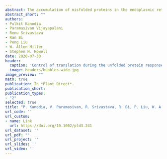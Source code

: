 ```yaml
---
abstract: The accumulation of misfolded proteins in the endoplasmic reticulum (ER) defines a condition called ER stress that induces the unfolded protein response (UPR). The UPR in mammalian cells attenuates protein synthesis initiation, which prevents the piling up of misfolded proteins in the ER. Mammalian cells rely on Protein Kinase RNA-Like Endoplasmic Reticulum Kinase (PERK) phosphorylation of eIF2α to arrest protein synthesis, however, plants do not have a PERK homolog, so the question is whether plants control translation in response to ER stress. We compared changes in RNA levels in the transcriptome to the RNA levels protected by ribosomes and found a decline in translation efficiency, including many UPR genes, in response to ER stress. The decline in translation efficiency is due to the fact that many mRNAs are not loaded onto polyribosomes (polysomes) in proportion to their increase in total RNA, instead some of the transcripts accumulate in stress granules (SGs). The RNAs that populate SGs are not derived from the disassembly of polysomes because protein synthesis remains steady during stress. Thus, the surge in transcription of UPR genes in response to ER stress is accompanied by the formation of SGs, and the sequestration of mRNAs in SGs may serve to temporarily relieve the translation load during ER stress.
abstract_short: ""
authors:
- Pulkit Kanodia
- Paramasivan Vijayapalani
- Renu Srivastava
- Ran Bi
- Peng Liu
- W. Allen Miller
- Stephen H. Howell
date: 2020-07-30
header:
  caption: 'Control of translation during the unfolded protein response in maize seedlings: Life without PERKs'
  image: headers/bubbles-wide.jpg
image_preview: ""
math: true
publication: In *Plant Direct*.
publication_short:
publication_types:
- "2"
selected: true
title: "P. Kanodia, V. Paramasivan, R. Srivastava, R. Bi, P. Liu, W. A. Miller, S. H. Howell (2020), Control of translation during the unfolded protein response in maize seedlings: Life without PERKs, Plant Direct."
url_code: ''
url_custom:
- name: Link
  url: https://doi.org/10.1002/pld3.241
url_dataset: ''
url_pdf: ""
url_project: ''
url_slides: ''
url_video: ''
---
```


